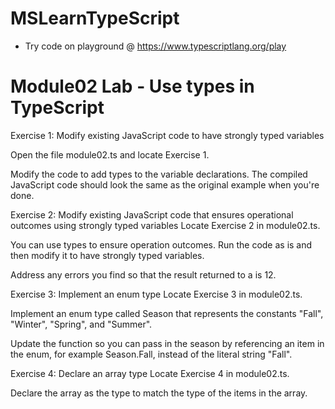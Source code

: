 # MSLearnTypeScript
- Try code on playground @ https://www.typescriptlang.org/play
# Module02 Lab - Use types in TypeScript
Exercise 1: Modify existing JavaScript code to have strongly typed variables

Open the file module02.ts and locate Exercise 1.

Modify the code to add types to the variable declarations. The compiled JavaScript code should look the same as the original example when you're done.


Exercise 2: Modify existing JavaScript code that ensures operational outcomes using strongly typed variables
Locate Exercise 2 in module02.ts.

You can use types to ensure operation outcomes. Run the code as is and then modify it to have strongly typed variables.

Address any errors you find so that the result returned to a is 12.

Exercise 3: Implement an enum type
Locate Exercise 3 in module02.ts.

Implement an enum type called Season that represents the constants "Fall", "Winter", "Spring", and "Summer".

Update the function so you can pass in the season by referencing an item in the enum, for example Season.Fall, instead of the literal string "Fall".

Exercise 4: Declare an array type
Locate Exercise 4 in module02.ts.

Declare the array as the type to match the type of the items in the array.

